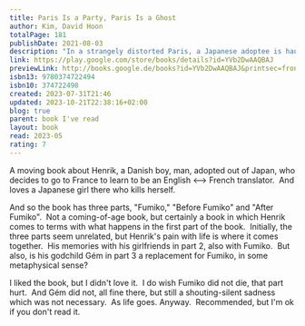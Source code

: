 ```yaml
---
title: Paris Is a Party, Paris Is a Ghost
author: Kim, David Hoon
totalPage: 181
publishDate: 2021-08-03
description: "In a strangely distorted Paris, a Japanese adoptee is haunted by the woman he once loved When Fumiko emerges after one month locked in her dorm room, she’s already dead, leaving a half-smoked Marlboro Light and a cupboard of petrified food in her wake. For her boyfriend, Henrik Blatand, an aspiring translator, these remnants are like clues, propelling him forward in a search for meaning. Meanwhile, Fumiko, or perhaps her doppelgänger, reappears: in line at the Louvre, on street corners and subway platforms, and on the dissection table of a group of medical students. Henrik’s inquiry expands beyond Fumiko’s seclusion and death, across the absurd, entropic streets of Paris and the figures that wander them, from a jaded group of Korean expats, to an eccentric French widow, to the indelible woman whom Henrik finds sitting in his place on a train. It drives him into the shadowy corners of his past, where his adoptive Danish parents raised him in a house without mirrors. And it mounts to a charged intimacy shared with his best friend’s precocious daughter, who may be haunted herself. David Hoon Kim’s debut is a transgressive, darkly comic novel of becoming lost and found in translation. With each successive, echoic chapter, Paris Is a Party, Paris Is a Ghost plunges us more deeply beneath the surface of things, to the displacement, exile, grief, and desire that hide in plain sight."
link: https://play.google.com/store/books/details?id=YVb2DwAAQBAJ
previewLink: http://books.google.de/books?id=YVb2DwAAQBAJ&printsec=frontcover&dq=David+Hoon+Kim,+Paris+is+a+party,+Paris+is+a+ghost&hl=&as_pt=BOOKS&cd=1&source=gbs_api
isbn13: 9780374722494
isbn10: 374722498
created: 2023-07-31T21:46
updated: 2023-10-21T22:38:16+02:00
blog: true
parent: book I've read
layout: book
read: 2023-05
rating: 7
---
```


A moving book about Henrik, a Danish boy, man, adopted out of Japan, who decides to go to France to learn to be an English <--> French translator.  And loves a Japanese girl there who kills herself.  

And so the book has three parts, "Fumiko," "Before Fumiko" and "After Fumiko".  Not a coming-of-age book, but certainly a book in which Henrik comes to terms with what happens in the first part of the book.  Initially, the three parts seem unrelated, but Henrik's pain with life is where it comes together.  His memories with his girlfriends in part 2, also with Fumiko.  But also, is his godchild Gém in part 3 a replacement for Fumiko, in some metaphysical sense?  

I liked the book, but I didn't love it.  I do wish Fumiko did not die, that part hurt.  And Gém did not, all fine there, but still a shouting-silent sadness which was not necessary.  As life goes. 
Anyway.  Recommended, but I'm ok if you don't read it.